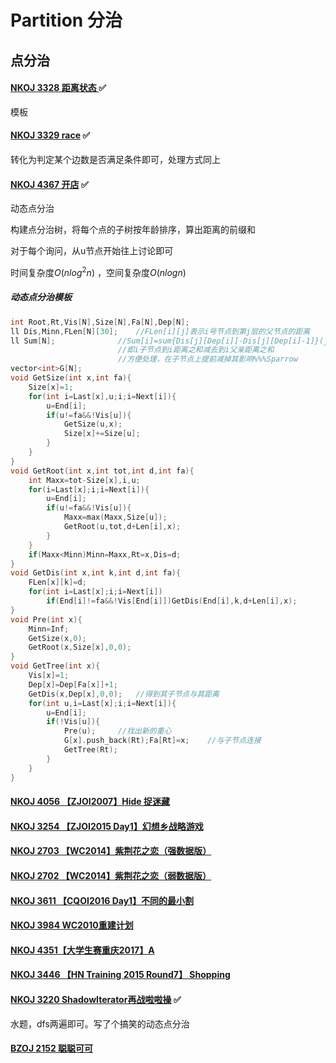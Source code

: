 # Partition 分治

## 点分治  

#### [NKOJ 3328 距离状态 ](http://oi.nks.edu.cn/zh/Problem/Details?id=3328) :white_check_mark:

模板

#### [NKOJ 3329 race](http://oi.nks.edu.cn/zh/Problem/Details?id=3329) :white_check_mark:

转化为判定某个边数是否满足条件即可，处理方式同上  

#### [NKOJ 4367 开店](http://oi.nks.edu.cn/zh/Problem/Details?id=4367) :white_check_mark:

动态点分治

构建点分治树，将每个点的子树按年龄排序，算出距离的前缀和

对于每个询问，从u节点开始往上讨论即可

时间复杂度$O(nlog^2n)$ ，空间复杂度$O(nlogn)$  

##### 动态点分治模板

```c++
int Root,Rt,Vis[N],Size[N],Fa[N],Dep[N];
ll Dis,Minn,FLen[N][30];	//FLen[i][j]表示i号节点到第j层的父节点的距离
ll Sum[N];				//Sum[i]=sum{Dis[j][Dep[i]]-Dis[j][Dep[i]-1]}(j为i子节点)
						//即i子节点到i距离之和减去到i父亲距离之和
						//方便处理，在子节点上提前减掉其影响%%%Sparrow
vector<int>G[N];
void GetSize(int x,int fa){
	Size[x]=1;
	for(int i=Last[x],u;i;i=Next[i]){
		u=End[i];
		if(u!=fa&&!Vis[u]){
			GetSize(u,x);
			Size[x]+=Size[u];
		}
	}
}
void GetRoot(int x,int tot,int d,int fa){
	int Maxx=tot-Size[x],i,u;
	for(i=Last[x];i;i=Next[i]){
		u=End[i];
		if(u!=fa&&!Vis[u]){
			Maxx=max(Maxx,Size[u]);
			GetRoot(u,tot,d+Len[i],x);
		}
	}
	if(Maxx<Minn)Minn=Maxx,Rt=x,Dis=d;
}
void GetDis(int x,int k,int d,int fa){
	FLen[x][k]=d;
	for(int i=Last[x];i;i=Next[i])
		if(End[i]!=fa&&!Vis[End[i]])GetDis(End[i],k,d+Len[i],x);
}
void Pre(int x){
	Minn=Inf;
	GetSize(x,0);
	GetRoot(x,Size[x],0,0);
}
void GetTree(int x){
	Vis[x]=1;
	Dep[x]=Dep[Fa[x]]+1;
	GetDis(x,Dep[x],0,0);	//得到其子节点与其距离
	for(int u,i=Last[x];i;i=Next[i]){
		u=End[i];
		if(!Vis[u]){
			Pre(u);		//找出新的重心
			G[x].push_back(Rt);Fa[Rt]=x;	//与子节点连接
			GetTree(Rt);
		}
	}
}
```

#### [NKOJ 4056 【ZJOI2007】Hide 捉迷藏](http://42.247.7.121/zh/Problem/Details/4065)

#### [NKOJ 3254 【ZJOI2015 Day1】幻想乡战略游戏](http://oi.nks.edu.cn/zh/Problem/Details/3254)

#### [NKOJ 2703 【WC2014】紫荆花之恋（强数据版）](http://oi.nks.edu.cn/zh/Problem/Details/2703)

#### [NKOJ 2702 【WC2014】紫荆花之恋（弱数据版）](http://oi.nks.edu.cn/zh/Problem/Details/2702)

#### [NKOJ 3611 【CQOI2016 Day1】不同的最小割 ](http://oi.nks.edu.cn/zh/Problem/Details/3611)

#### [NKOJ 3984 WC2010重建计划](http://oi.nks.edu.cn/zh/Problem/Details/3984)

#### [NKOJ 4351【大学生赛重庆2017】A ](http://oi.nks.edu.cn/zh/Problem/Details?id=4351)

#### [NKOJ 3446 【HN Training 2015 Round7】 Shopping](http://oi.nks.edu.cn/zh/Problem/Details?id=3446)

#### [NKOJ 3220 ShadowIterator再战啦啦操](http://oi.nks.edu.cn/zh/Problem/Details?id=3220) :white_check_mark:

水题，dfs两遍即可。写了个搞笑的动态点分治

#### [BZOJ 2152 聪聪可可](http://www.lydsy.com/JudgeOnline/problem.php?id=2152)